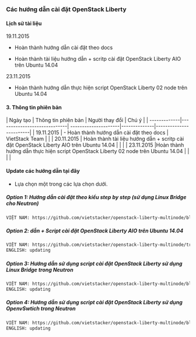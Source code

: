 ﻿### Các hướng dẫn cài đặt OpenStack Liberty

#### Lịch sử tài liệu
19.11.2015
- Hoàn thành hướng dẫn cài đặt theo docs


- Hoàn thành tài liệu hướng dẫn + scritp cài đặt OpenStack Liberty AIO trên Ubuntu 14.04

23.11.2015
- Hoàn thành hướng dẫn thực hiện script OpenStack Liberty 02 node trên Ubuntu 14.04



#### 3. Thông tin phiên bản

| Ngày tạo	   |         Thông tin phiên bản | Người thay đổi       |               Chú ý               |
| -------------|-----------------------------| ---------------------|--------------|------------------------| 
| 19.11.2015   |   - Hoàn thành hướng dẫn cài đặt theo docs | VietStack Team |        |
| 20.11.2015   |  Hoàn thành tài liệu hướng dẫn + scritp cài đặt OpenStack Liberty AIO trên Ubuntu 14.04 | | | 
| 23.11.2015   |Hoàn thành hướng dẫn thực hiện script OpenStack Liberty 02 node trên Ubuntu 14.04 | | | |


#### Update các hướng dẫn tại đây
- Lựa chọn một trong các lựa chọn dưới.

##### Option 1: Hướng dẫn cài đặt theo kiểu step by step (sử dụng Linux Bridge cho Neutron)
```sh 
VIỆT NAM: https://github.com/vietstacker/openstack-liberty-multinode/blob/master/HuongDanCaiDat_OPenStack_Liberty_docs.md
```

##### Option 2:  dẫn + Script cài đặt OpenStack Liberty AIO trên Ubuntu 14.04
```sh
VIỆT NAM: https://github.com/vietstacker/openstack-liberty-multinode/tree/master/LIBERTY-U14.04-AIO
ENGLISH: updating
```

##### Option 3: Hướng dẫn sử dụng script cài đặt OpenStack Liberty sử dụng Linux Bridge trong Neutron
```sh
VIỆT NAM: https://github.com/vietstacker/openstack-liberty-multinode/blob/master/LIBERTY-U14.04-LB/README.md
ENGLISH: updating
```

##### Option 4: Hướng dẫn sử dụng script cài đặt OpenStack Liberty sử dụng OpenvSwtich trong Neutron
```sh
VIỆT NAM: https://github.com/vietstacker/openstack-liberty-multinode/blob/master/LIBERTY-U14.04-OVS/README.md
ENGLISH: updating
```